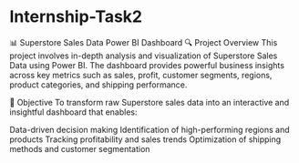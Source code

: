 # Internship-Task2
📊 Superstore Sales Data Power BI Dashboard
🔍 Project Overview
This project involves in-depth analysis and visualization of Superstore Sales Data using Power BI. The dashboard provides powerful business insights across key metrics such as sales, profit, customer segments, regions, product categories, and shipping performance.

🧠 Objective
To transform raw Superstore sales data into an interactive and insightful dashboard that enables:

Data-driven decision making
Identification of high-performing regions and products
Tracking profitability and sales trends
Optimization of shipping methods and customer segmentation
